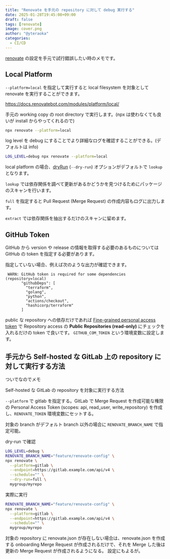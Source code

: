 ```yaml
---
title: "Renovate を手元の repository に対して debug 実行する"
date: 2025-01-28T19:45:08+09:00
draft: false
tags: [renovate]
image: cover.png
author: "@yteraoka"
categories:
  - CI/CD
---
```


[renovate](https://docs.renovatebot.com/) の設定を手元で試行錯誤したい時のメモです。

## Local Platform

`--platform=local` を指定して実行すると local filesystem を対象として renovate を実行することができます。

https://docs.renovatebot.com/modules/platform/local/

手元の working copy の root directory で実行します。(npx は使わなくても良いが install からやってくれるので)

```bash
npx renovate --platform=local
```

log level を debug にすることでより詳細なログを確認することができる。(デフォルトは info)

```bash
LOG_LEVEL=debug npx renovate --platform=local
```

local platform の場合、[dryRun](https://docs.renovatebot.com/self-hosted-configuration/#dryrun) (`--dry-run`) オプションがデフォルトで `lookup` となります。

`lookup` では依存関係を調べて更新があるかどうかを見つけるためにパッケージのスキャンを行います。

`full` を指定すると Pull Request (Merge Request) の作成内容もログに出力します。

`extract` では依存関係を抽出するだけのスキャンに留めます。

## GitHub Token

GitHub から version や release の情報を取得する必要のあるものについては GitHub の token を指定する必要があります。

指定していない場合、例えば次のような出力が確認できます。

```
 WARN: GitHub token is required for some dependencies (repository=local)
       "githubDeps": [
         "terraform",
         "golang",
         "python",
         "actions/checkout",
         "hashicorp/terraform"
       ]
```

public な repository への依存だけであれば [Fine-grained personal access token](https://github.com/settings/personal-access-tokens) で Repository access の __Public Repositories (read-only)__ にチェックを入れるだけの token で良いです。
`GITHUB_COM_TOKEN` という環境変数に設定します。

## 手元から Self-hosted な GitLab 上の repository に対して実行する方法

ついでなのでメモ

Self-hosted な GitLab の repository を対象に実行する方法

`--platform` で gitlab を指定する。GitLab で Merge Request を作成可能な権限の Personal Access Token (scopes: api, read_user, write_repository) を作成し、`RENOVATE_TOKEN` 環境変数にセットする。

対象の branch がデフォルト branch 以外の場合に `RENOVATE_BRANCH_NAME` で指定可能。

dry-run で確認

```bash
LOG_LEVEL=debug \
RENOVATE_BRANCH_NAME="feature/renovate-config" \
npx renovate \
  --platform=gitlab \
  --endpoint=https://gitlab.example.com/api/v4 \
  --schedule="" \
  --dry-run=full \
  mygroup/myrepo
```

実際に実行

```bash
RENOVATE_BRANCH_NAME="feature/renovate-config" \
npx renovate \
  --platform=gitlab \
  --endpoint=https://gitlab.example.com/api/v4 \
  --schedule="" \
  mygroup/myrepo
```

対象の repository に renovate.json が存在しない場合は、renovate.json を作成する onboarding Merge Request が作成されるだけで、それを Merge した後は更新の Merge Request が作成されるようになる。
設定にもよるが。

